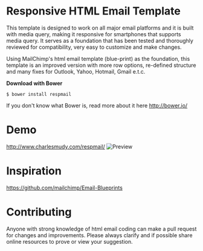 Responsive HTML Email Template
========

This template is designed to work on all major email platforms and it is built with media query, making it responsive for smartphones that supports media query. It serves as a foundation that has been tested and thoroughly reviewed for compatibility, very easy to customize and make changes.

Using MailChimp's html email template (blue-print) as the foundation, this template is an improved version with more row options, re-defined structure and many fixes for Outlook, Yahoo, Hotmail, Gmail e.t.c.

**Download with Bower**

`````
$ bower install respmail
`````
If you don't know what Bower is, read more about it here http://bower.io/

Demo
========
http://www.charlesmudy.com/respmail/
![Preview](http://www.charlesmudy.com/respmail/image.png)

Inspiration
========
https://github.com/mailchimp/Email-Blueprints

Contributing
========
Anyone with strong knowledge of html email coding can make a pull request for changes and improvements. Please always clarify and if possible share online resources to prove or view your suggestion.
